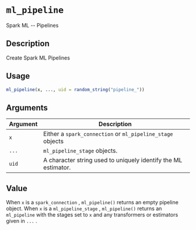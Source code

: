 # `ml_pipeline`

Spark ML -- Pipelines


## Description

Create Spark ML Pipelines


## Usage

```r
ml_pipeline(x, ..., uid = random_string("pipeline_"))
```


## Arguments

Argument      |Description
------------- |----------------
`x`     |     Either a `spark_connection` or `ml_pipeline_stage` objects
`...`     |     `ml_pipeline_stage` objects.
`uid`     |     A character string used to uniquely identify the ML estimator.


## Value

When `x` is a `spark_connection` , `ml_pipeline()` returns an empty pipeline object. When `x` is a `ml_pipeline_stage` , `ml_pipeline()` returns an `ml_pipeline` with the stages set to `x` and any transformers or estimators given in `...` .


